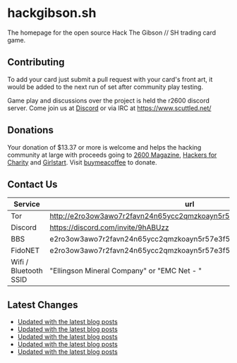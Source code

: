 # hackgibson.sh
The homepage for the open source Hack The Gibson // SH trading card game.


## Contributing

To add your card just submit a pull request with your card's front art, it would be added to the next run of set after community play testing.

Game play and discussions over the project is held the r2600 discord server. Come join us at [Discord](https://discord.com/invite/9hABUzz) or via IRC at https://www.scuttled.net/


## Donations

Your donation of $13.37 or more is welcome and helps the hacking community at large with proceeds going to [2600 Magazine](https://2600.com/), [Hackers for Charity](https://hackersforcharity.org) and [Girlstart](https://girlstart.org).  Visit [buymeacoffee](https://www.buymeacoffee.com/hackgibson.sh) to donate.


## Contact Us

Service | url
-|-
Tor | http://e2ro3ow3awo7r2favn24n65ycc2qmzkoayn5r57e3f56nvjwdcgg32ad.onion
Discord | https://discord.com/invite/9hABUzz
BBS | e2ro3ow3awo7r2favn24n65ycc2qmzkoayn5r57e3f56nvjwdcgg32ad.onion:23
FidoNET | e2ro3ow3awo7r2favn24n65ycc2qmzkoayn5r57e3f56nvjwdcgg32ad.onion:24554
Wifi / Bluetooth SSID | "Ellingson Mineral Company" or "EMC Net - <fidonet address>"

## Latest Changes
<!-- BLOG-POST-LIST:START -->
- [Updated with the latest blog posts](https://github.com/DFW2600/hackgibson.sh/commit/44dbc2fc6f2ea61823ef58bc11a1860ea8f99606)
- [Updated with the latest blog posts](https://github.com/DFW2600/hackgibson.sh/commit/6274a23d19999f05eb73a7eb9fbc72fd1d3bb6c5)
- [Updated with the latest blog posts](https://github.com/DFW2600/hackgibson.sh/commit/6534ab10b3ed74f259712234efebe5291cdcda4e)
- [Updated with the latest blog posts](https://github.com/DFW2600/hackgibson.sh/commit/f2f94e3bc6b5932f0ad1b5d85d4b094a90c860c5)
- [Updated with the latest blog posts](https://github.com/DFW2600/hackgibson.sh/commit/266713f15a867f098a2e240bd71a240b29915655)
<!-- BLOG-POST-LIST:END -->
